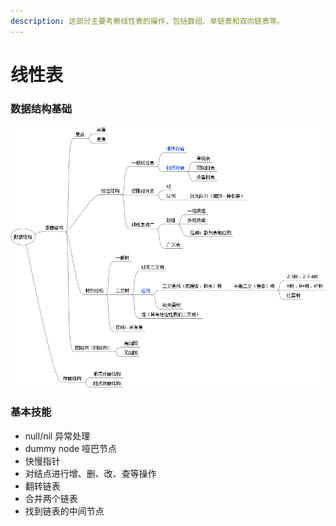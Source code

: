 ```yaml
---
description: 这部分主要考察线性表的操作，包括数组、单链表和双向链表等。
---
```


# 线性表

### 数据结构基础

![&#x6570;&#x636E;&#x7ED3;&#x6784;&#x5206;&#x7C7B;&#x56FE;](../.gitbook/assets/data_structure.png)

### 基本技能

* null/nil 异常处理
* dummy node 哑巴节点
* 快慢指针
* 对结点进行增、删、改、查等操作
* 翻转链表
* 合并两个链表
* 找到链表的中间节点

